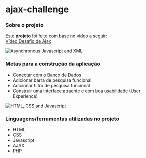 # ajax-challenge

### Sobre o projeto

Este **projeto** foi feito com base no video a seguir: \
[Vídeo Desafio de Ajax](https://drive.google.com/file/d/1BVQGn-2bnaIgmVwsSxcau9vvU5eBs320/view 
"Vídeo Desafio de Ajax")

![Asynchronous Javascript and XML](https://pindup.ru/wp-content/uploads/2021/01/1610405214_maxresdefault-768x432.jpg)

### Metas para a construção da aplicação

* Conectar com o Banco de Dados
* Adicionar barra de pesquisa funcional
* Adicionar filtro de pesquisa funcional
* Construir uma interface atraente e com boa usabilidade (User Experience)


![HTML, CSS and Javascript](https://cdn-images-1.medium.com/max/2000/1*l4xICbIIYlz1OTymWCoUTw.jpeg)

### Linguagens/ferramentas utilizadas no projeto

* HTML
* CSS
* Javascript
* AJAX
* PHP
